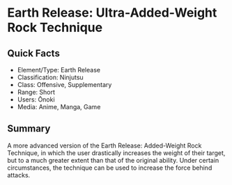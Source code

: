 # Earth Release: Ultra-Added-Weight Rock Technique

## Quick Facts
- Element/Type: Earth Release
- Classification: Ninjutsu
- Class: Offensive, Supplementary
- Range: Short
- Users: Ōnoki
- Media: Anime, Manga, Game

## Summary
A more advanced version of the Earth Release: Added-Weight Rock Technique, in which the user drastically increases the weight of their target, but to a much greater extent than that of the original ability. Under certain circumstances, the technique can be used to increase the force behind attacks.
